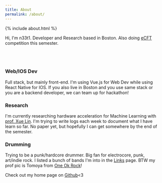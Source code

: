 ```yaml
---
title: About
permalink: /about/
---
```


{% include about.html %}

Hi, I'm n33t1. Developer and Research based in Boston. Also doing [eCFT](http://mitrecyberacademy.org/competitions/embedded/) competition this semester.    
&nbsp;          
&nbsp;             
&nbsp;              

### Web/IOS Dev
Full stack, but mainly front-end. I'm using Vue.js for Web Dev while using React Native for IOS. If you also live in Boston and you use same stack or you are a backend developer, we can team up for hackathon!

### Research
I'm currently researching hardware acceleration for Machine Learning with [prof. Xue Lin](http://www.ece.neu.edu/people/lin-xue). I'm trying to write logs each week to document what I have learn so far. No paper yet, but hopefully I can get somewhere by the end of the semester.

### Drumming
Trying to be a punk/hardcore drummer. Big fan for electrocore, punk, art/indie rock. I listed a bunch of bands I'm into in the [Links](http://www.n33t1.com/links/) page. BTW my prof pic is Tomoya from [One Ok Rock](http://www.oneokrock.com/)!


Check out my home page on [Github](https://github.com/n33t1)<3 
